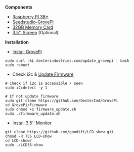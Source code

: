 **Components**
* [Raspberry PI 3B+](https://www.amazon.com/gp/product/B07BC7BMHY/ref=ppx_yo_dt_b_asin_title_o00_s00?ie=UTF8&psc=1) 
* [Seedstudio-GrovePi](https://www.amazon.com/gp/product/B01BRCEWV2/ref=ppx_yo_dt_b_asin_title_o01_s00?ie=UTF8&psc=1) 
* [32GB Memory Card](https://www.amazon.com/gp/product/B06XWN9Q99/ref=ppx_yo_dt_b_asin_title_o00_s00?ie=UTF8&psc=1) 
* [3.5'' Screen](https://www.amazon.com/gp/product/B01IGBDT02/ref=ppx_yo_dt_b_asin_title_o04_s00?ie=UTF8&psc=1) (Optional) 

**Installation**
* [Install GrovePi](https://www.dexterindustries.com/GrovePi/get-started-with-the-grovepi/setting-software/)  
```
sudo curl -kL dexterindustries.com/update_grovepi | bash
sudo reboot 
``` 
* Check i2c & [Update Firmware](https://www.dexterindustries.com/GrovePi/get-started-with-the-grovepi/updating-firmware/)
```
# Check if i2c is accessible / seen 
sudo i2cdetect -y 1

# If not update firmware 
sudo git clone https://github.com/DexterInd/GrovePi
cd GrovePi/Firmware 
sudo chmod +x firmware_update.sh
sudo ./firmware_update.sh
```
* [Install 3.5'' Monitor](https://github.com/goodtft/LCD-show) 
```
git clone https://github.com/goodtft/LCD-show.git
chmod -R 755 LCD-show
cd LCD-show/
sudo ./LCD35-show
```
